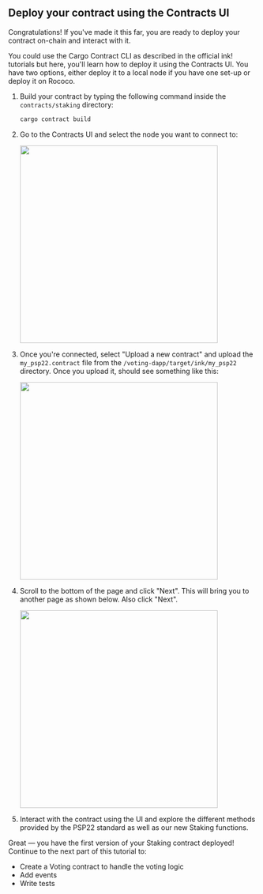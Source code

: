 ## Deploy your contract using the Contracts UI

Congratulations! If you've made it this far, you are ready to deploy your contract on-chain and interact with it.

You could use the Cargo Contract CLI as described in the official ink! tutorials but here, you'll learn how to deploy it using the Contracts UI. You have two options, either deploy it to a local node if you have one set-up or deploy it on Rococo.

1. Build your contract by typing the following command inside the `contracts/staking` directory:
    
    ```bash
    cargo contract build
    ```
1. Go to the Contracts UI and select the node you want to connect to:

    <img src="../assets/contracts-ui-1.png" width="400">

1. Once you're connected, select "Upload a new contract" and upload the `my_psp22.contract` file from the `/voting-dapp/target/ink/my_psp22` directory. Once you upload it, should see something like this:

    <img src="../assets/contracts-ui-2.png" width="400">

1. Scroll to the bottom of the page and click "Next". This will bring you to another page as shown below. Also click "Next".

    <img src="../assets/contracts-ui-3.png" width="400">

1. Interact with the contract using the UI and explore the different methods provided by the PSP22 standard as well as our new Staking functions.

Great — you have the first version of your Staking contract deployed! Continue to the next part of this tutorial to:
* Create a Voting contract to handle the voting logic
* Add events
* Write tests